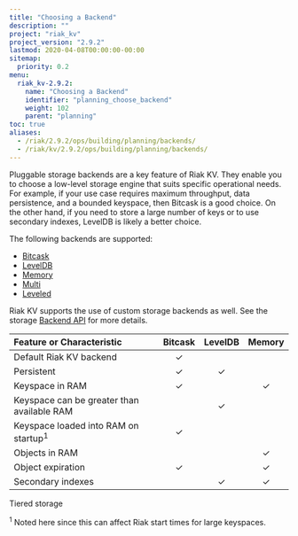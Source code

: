 ```yaml
---
title: "Choosing a Backend"
description: ""
project: "riak_kv"
project_version: "2.9.2"
lastmod: 2020-04-08T00:00:00-00:00
sitemap:
  priority: 0.2
menu:
  riak_kv-2.9.2:
    name: "Choosing a Backend"
    identifier: "planning_choose_backend"
    weight: 102
    parent: "planning"
toc: true
aliases:
  - /riak/2.9.2/ops/building/planning/backends/
  - /riak/kv/2.9.2/ops/building/planning/backends/
---
```


[plan backend bitcask]: {{<baseurl>}}riak/kv/2.9.2/setup/planning/backend/bitcask
[plan backend leveldb]: {{<baseurl>}}riak/kv/2.9.2/setup/planning/backend/leveldb
[plan backend memory]: {{<baseurl>}}riak/kv/2.9.2/setup/planning/backend/memory
[plan backend multi]: {{<baseurl>}}riak/kv/2.9.2/setup/planning/backend/multi
[plan backend leveled]: {{<baseurl>}}riak/kv/2.9.2/setup/planning/backend/leveled
[dev api backend]: {{<baseurl>}}riak/kv/2.9.2/developing/api/backend

Pluggable storage backends are a key feature of Riak KV. They enable you to
choose a low-level storage engine that suits specific operational needs.
For example, if your use case requires maximum throughput, data
persistence, and a bounded keyspace, then Bitcask is a good choice. On
the other hand, if you need to store a large number of keys or to use
secondary indexes, LevelDB is likely a better choice.

The following backends are supported:

* [Bitcask][plan backend bitcask]
* [LevelDB][plan backend leveldb]
* [Memory][plan backend memory]
* [Multi][plan backend multi]
* [Leveled][plan backend leveled]

Riak KV supports the use of custom storage backends as well. See the
storage [Backend API][dev api backend] for more details.

Feature or Characteristic                      |Bitcask|LevelDB|Memory|
:----------------------------------------------|:-----:|:-----:|:----:|
Default Riak KV backend                        |✓      |       |      |
Persistent                                     |✓      |✓      |      |
Keyspace in RAM                                |✓      |       |✓     |
Keyspace can be greater than available RAM     |       |✓      |      |
Keyspace loaded into RAM on startup<sup>1</sup>|✓      |       |      |
Objects in RAM                                 |       |       |✓     |
Object expiration                              |✓      |       |✓     |
Secondary indexes                              |       |✓      |✓     |
Tiered storage

<sup>1</sup> Noted here since this can affect Riak start times for large
keyspaces.
